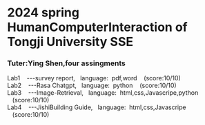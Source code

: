 <h1>2024 spring HumanComputerInteraction of Tongji University SSE</h1>
<h3>Tuter:Ying Shen,four assingments</h3>
  Lab1  &nbsp&nbsp&nbsp---survey report, &nbsp&nbsplanguage: &nbsppdf,word  &nbsp&nbsp&nbsp(score:10/10)<br>
  Lab2  &nbsp&nbsp&nbsp---Rasa Chatgpt, &nbsp&nbsplanguage: &nbsppython  &nbsp&nbsp&nbsp(score:10/10)<br>
  Lab3  &nbsp&nbsp&nbsp---Image-Retrieval, &nbsp&nbsplanguage: &nbsphtml,css,Javascripe,python  &nbsp&nbsp&nbsp(score:10/10)<br>
  Lab4  &nbsp&nbsp&nbsp---JishiBuilding Guide, &nbsp&nbsplanguage: &nbsphtml,css,Javascripe  &nbsp&nbsp&nbsp(score:10/10)<br>
